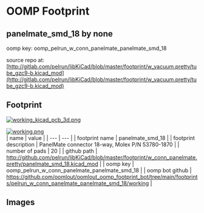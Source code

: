 # OOMP Footprint  
## panelmate_smd_18  by none  
  
oomp key: oomp_pelrun_w_conn_panelmate_panelmate_smd_18  
  
source repo at: [http://gitlab.com/pelrun/libKiCad/blob/master/footprint/w_vacuum.pretty/tube_gzc9-b.kicad_mod](http://gitlab.com/pelrun/libKiCad/blob/master/footprint/w_vacuum.pretty/tube_gzc9-b.kicad_mod)  
## Footprint  
  
[![working_kicad_pcb_3d.png](working_kicad_pcb_3d_600.png)](working_kicad_pcb_3d.png)  
  
[![working.png](working_600.png)](working.png)  
| name | value | 
| --- | --- | 
| footprint name | panelmate_smd_18 | 
| footprint description | PanelMate connector 18-way, Molex P/N 53780-1870 | 
| number of pads | 20 | 
| github path | http://github.com/pelrun/libKiCad/blob/master/footprint/w_conn_panelmate.pretty/panelmate_smd_18.kicad_mod | 
| oomp key | oomp_pelrun_w_conn_panelmate_panelmate_smd_18 | 
| oomp bot github | https://github.com/oomlout/oomlout_oomp_footprint_bot/tree/main/footprints/pelrun_w_conn_panelmate_panelmate_smd_18/working | 
## Images  
